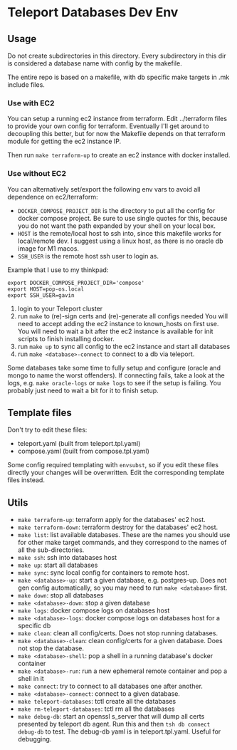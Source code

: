 # Teleport Databases Dev Env

## Usage
Do not create subdirectories in this directory.
Every subdirectory in this dir is considered a database name with config by the 
makefile.

The entire repo is based on a makefile, with db specific make targets in .mk include files.

### Use with EC2
You can setup a running ec2 instance from terraform.
Edit ../terraform files to provide your own config for terraform.
Eventually I'll get around to decoupling this better, but for now the Makefile
depends on that terraform module for getting the ec2 instance IP.

Then run `make terraform-up` to create an ec2 instance with docker installed.

### Use without EC2
You can alternatively set/export the following env vars to avoid all
dependence on ec2/terraform:
- `DOCKER_COMPOSE_PROJECT_DIR` is the directory to put all the config for docker compose project. Be sure to use single quotes for this, because you do not want the path expanded by your shell on your local box.
- `HOST` is the remote/local host to ssh into, since this makefile works for local/remote dev. I suggest using a linux host, as there is no oracle db image for M1 macos.
- `SSH_USER` is the remote host ssh user to login as.

Example that I use to my thinkpad:

```
export DOCKER_COMPOSE_PROJECT_DIR='compose'
export HOST=pop-os.local
export SSH_USER=gavin
```

1. login to your Teleport cluster
1. run `make` to (re)-sign certs and (re)-generate all configs needed
   You will need to accept adding the ec2 instance to  known_hosts on first use.
   You will need to wait a bit after the ec2 instance is available for init scripts to
   finish installing docker.
1. run `make up` to sync all config to the ec2 instance and start all databases
1. run `make <database>-connect` to connect to a db via teleport.

Some databases take some time to fully setup and configure
(oracle and mongo to name the worst offenders).
If connecting fails, take a look at the logs, e.g. `make oracle-logs` or 
`make logs` to see if the setup is failing. You probably just need to wait a
bit for it to finish setup.

## Template files
Don't try to edit these files:
- teleport.yaml (built from teleport.tpl.yaml)
- compose.yaml (built from compose.tpl.yaml)

Some config required templating with `envsubst`, so if you edit
these files directly your changes will be overwritten.
Edit the corresponding template files instead.

## Utils
- `make terraform-up`: terraform apply for the databases' ec2 host.
- `make terraform-down`: terraform destroy for the databases' ec2 host.
- `make list`: list available databases. These are the names you should use for other make target commands, and they correspond to the names of all the sub-directories.
- `make ssh`: ssh into databases host
- `make up`: start all databases
- `make sync`: sync local config for containers to remote host.
- `make <database>-up`: start a given database, e.g. postgres-up. Does not gen config automatically, so you may need to run `make <database>` first.
- `make down`: stop all databases
- `make <database>-down`: stop a given database
- `make logs`: docker compose logs on databases host
- `make <database>-logs`: docker compose logs on databases host for a specific db
- `make clean`: clean all config/certs. Does not stop running databases.
- `make <database>-clean`: clean config/certs for a given database. Does not stop the database.
- `make <database>-shell`: pop a shell in a running database's docker container
- `make <database>-run`: run a new ephemeral remote container and pop a shell in it
- `make connect`: try to connect to all databases one after another.
- `make <database>-connect`: connect to a given database.
- `make teleport-databases`: tctl create all the databases
- `make rm-teleport-databases`: tctl rm all the databases
- `make debug-db`: start an openssl s_server that will dump all certs presented by teleport db agent. Run this and then `tsh db connect debug-db` to test. The debug-db yaml is in teleport.tpl.yaml. Useful for debugging.

